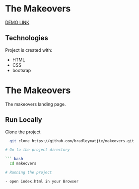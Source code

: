 # The Makeovers
[DEMO LINK](https://bradleymatjie.github.io/the_makeovers/)

## Technologies
Project is created with:

* HTML
* CSS
* bootsrap


# The Makeovers

The makeovers landing page.

## Run Locally

Clone the project

``` bash
  git clone https://github.com/bradleymatjie/makeovers.git

# Go to the project directory

``` bash
  cd makeovers

# Running the project

- open index.html in your Browser
